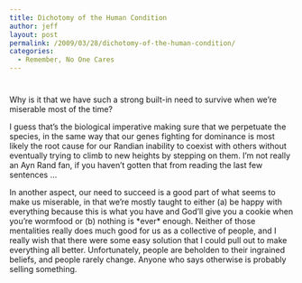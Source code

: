```yaml
---
title: Dichotomy of the Human Condition
author: jeff
layout: post
permalink: /2009/03/28/dichotomy-of-the-human-condition/
categories:
  - Remember, No One Cares
---
```

# 

Why is it that we have such a strong built-in need to survive when we’re miserable most of the time?

I guess that’s the biological imperative making sure that we perpetuate the species, in the same way that our genes fighting for dominance is most likely the root cause for our Randian inability to coexist with others without eventually trying to climb to new heights by stepping on them. I’m not really an Ayn Rand fan, if you haven’t gotten that from reading the last few sentences …

In another aspect, our need to succeed is a good part of what seems to make us miserable, in that we’re mostly taught to either (a) be happy with everything because this is what you have and God’ll give you a cookie when you’re wormfood or (b) nothing is \*ever\* enough. Neither of those mentalities really does much good for us as a collective of people, and I really wish that there were some easy solution that I could pull out to make everything all better. Unfortunately, people are beholden to their ingrained beliefs, and people rarely change. Anyone who says otherwise is probably selling something.